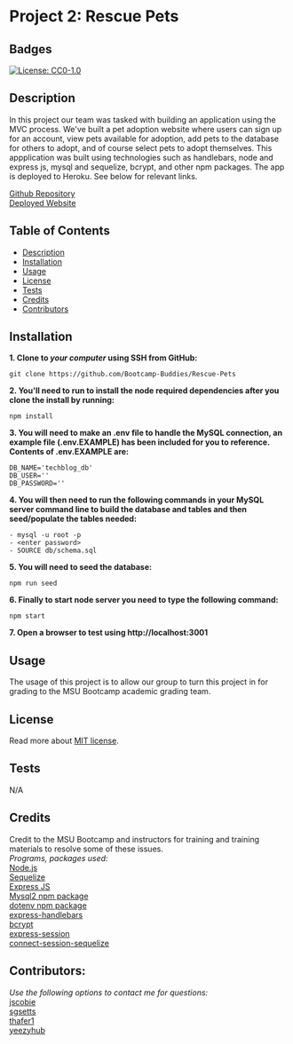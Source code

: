# Project 2: Rescue Pets

## Badges

[![License: CC0-1.0](https://img.shields.io/badge/license-MIT-blue.svg)](https://opensource.org/licenses/MIT)

## Description

In this project our team was tasked with building an application using the MVC process. We've built a pet adoption website where users can sign up for an account, view pets available for adoption, add pets to the database for others to adopt, and of course select pets to adopt themselves. This appplication was built using technologies such as handlebars, node and express js, mysql and sequelize, bcrypt, and other npm packages. The app is deployed to Heroku. See below for relevant links.

[Github Repository](https://github.com/Bootcamp-Buddies/Rescue-Pets)<br>
[Deployed Website](https://powerful-ravine-90978.herokuapp.com/)

## Table of Contents

- [Description](#description)
- [Installation](#installation)
- [Usage](#usage)
- [License](#license)
- [Tests](#tests)
- [Credits](#credits)
- [Contributors](#contributors)

## Installation

**1. Clone to ***your computer*** using SSH from GitHub:**
```
git clone https://github.com/Bootcamp-Buddies/Rescue-Pets
```
**2. You'll need to run to install the node required dependencies after you clone the install by running:**
```
npm install
```
**3. You will need to make an .env file to handle the MySQL connection, an example file (.env.EXAMPLE) has been included for you to reference. Contents of .env.EXAMPLE are:**
```
DB_NAME='techblog_db'
DB_USER=''
DB_PASSWORD=''
```
**4. You will then need to run the following commands in your MySQL server command line to build the database and tables and then seed/populate the tables needed:**
```
- mysql -u root -p
- <enter password>
- SOURCE db/schema.sql
```
**5. You will need to seed the database:**
```
npm run seed
```
**6. Finally to start node server you need to type the following command:**
```
npm start
```
**7. Open a browser to test using http://localhost:3001**

## Usage

The usage of this project is to allow our group to turn this project in for grading to the MSU Bootcamp academic grading team.

## License

Read more about [MIT license](https://opensource.org/licenses/MIT).

## Tests

N/A

## Credits

Credit to the MSU Bootcamp and instructors for training and training materials to resolve some of these issues.<br>
_Programs, packages used:_<br>
[Node.js](https://nodejs.org/en/)<br>
[Sequelize](https://sequelize.org/)<br>
[Express JS](https://expressjs.com/)<br>
[Mysql2 npm package](https://www.npmjs.com/package/mysql2)<br>
[dotenv npm package](https://www.npmjs.com/package/dotenv)<br>
[express-handlebars](https://www.npmjs.com/package/express-handlebars)<br>
[bcrypt](https://www.npmjs.com/package/bcrypt)<br>
[express-session](https://www.npmjs.com/package/express-session)<br>
[connect-session-sequelize](https://www.npmjs.com/package/connect-session-sequelize)

## Contributors:

_Use the following options to contact me for questions:_<br>
[jscobie](https://github.com/jscobie)<br>
[sgsetts](https://github.com/sgsetts)<br>
[thafer1](https://github.com/thafer1)<br>
[yeezyhub](https://github.com/yeezyhub)
